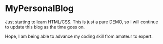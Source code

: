 # MyPersonalBlog
Just starting to learn HTML/CSS. This is just a pure DEMO, so I will continue to update this blog as the time goes on.

Hope, I am being able to advance my coding skill from amateur to expert.
